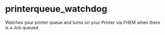 printerqueue_watchdog
=====================

Watches your printer queue and turns on your Printer via FHEM when there is a Job queued.
